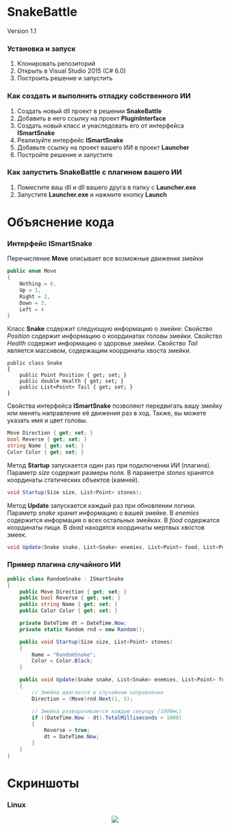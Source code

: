 # SnakeBattle
Version 1.1

### Установка и запуск
1. Клонировать репозиторий
2. Открыть в Visual Studio 2015 (C# 6.0)
3. Построить решение и запустить

### Как создать и выполнить отладку собственного ИИ
1. Создать новый dll проект в решении **SnakeBattle**
2. Добавить в него ссылку на проект **PluginInterface**
3. Создать новый класс и унаследовать его от интерфейса **ISmartSnake**
4. Реализуйте интерфейс **ISmartSnake**
5. Добавьте ссылку на проект вашего ИИ в проект **Launcher**
6. Постройте решение и запустите

### Как запустить **SnakeBattle** с плагином вашего ИИ
1. Поместите ваш dll и dll вашего друга в папку с **Launcher.exe**
2. Запустите **Launcher.exe** и нажмите кнопку **Launch**

# Объяснение кода

### Интерфейс ISmartSnake

Перечисление **Move** описывает все возможные движения змейки
```csharp
public enum Move
{
    Nothing = 0,
    Up = 1,
    Right = 2,
    Down = 3,
    Left = 4
}
```

Класс **Snake** содержит следующую информацию о змейке:
Свойство *Position* содержит информацию о координатах головы змейки.
Свойство *Health* содержит информацию о здоровье змейки.
Свойство *Tail* является массивом, содержащим координаты хвоста змейки.
```scharp
public class Snake
{
    public Point Position { get; set; }
    public double Health { get; set; }
    public List<Point> Tail { get; set; }
}
```

Свойства интерфейса **ISmartSnake** позволяют передвигать вашу змейку или менять направление её движения раз в ход. Также, вы можете указать имя и цвет головы.
```csharp
Move Direction { get; set; }
bool Reverse { get; set; }
string Name { get; set; }
Color Color { get; set; }
```

Метод **Startup** запускается один раз при подключении ИИ (плагина). Параметр *size* содержит размеры поля. 
В параметре *stones* хранятся координаты статических объектов (камней).
```csharp
void Startup(Size size, List<Point> stones);
```

Метод **Update** запускается каждый раз при обновлении логики.
Параметр *snake* хранит информацию о вашей змейке.
В *enemies* содержится информация о всех остальных змейках.
В *food* содержатся координаты пищи.
В *dead* находятся координаты мертвых хвостов змеек.
```csharp
void Update(Snake snake, List<Snake> enemies, List<Point> food, List<Point> dead);
```

### Пример плагина случайного ИИ 
```csharp
public class RandomSnake : ISmartSnake
{
    public Move Direction { get; set; }
    public bool Reverse { get; set; }
    public string Name { get; set; }
    public Color Color { get; set; }

    private DateTime dt = DateTime.Now;
    private static Random rnd = new Random();

    public void Startup(Size size, List<Point> stones)
    {
        Name = "RandomSnake";
        Color = Color.Black;
    }

    public void Update(Snake snake, List<Snake> enemies, List<Point> food, List<Point> dead)
    {
        // Змейка двигается в случайном направлении
        Direction = (Move)rnd.Next(1, 5);

        // Змейка разворачивается каждую секунду (1000мс)
        if ((DateTime.Now - dt).TotalMilliseconds > 1000)
        {
            Reverse = true;
            dt = DateTime.Now;
        }
    }
}

```
# Скриншоты
### Linux
<p align="center">  
  <img src="https://github.com/lyftzeigen/SnakeBattle/raw/master/Screenshots/Linux/Battlefield.png"/>
</p>
